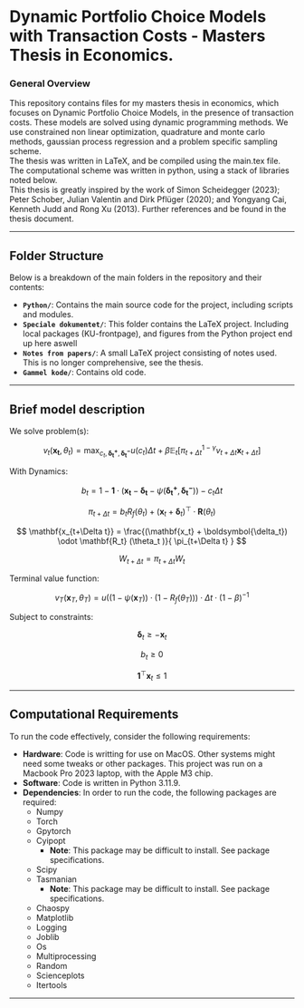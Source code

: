 # Dynamic Portfolio Choice Models with Transaction Costs - Masters Thesis in Economics.

### General Overview
This repository contains files for my masters thesis in economics,
which focuses on Dynamic Portfolio Choice Models, in the presence of transaction costs.
These models are solved using dynamic programming methods. We use constrained non linear optimization, quadrature and monte carlo methods, gaussian process regression and a problem specific sampling scheme.
<br>
The thesis was written in LaTeX, and be compiled using the main.tex file.
The computational scheme was written in python, using a stack of libraries noted below.
<br>
This thesis is greatly inspired by the work of Simon Scheidegger (2023); Peter Schober, Julian Valentin and Dirk Pflüger (2020); and Yongyang Cai, Kenneth Judd and Rong Xu (2013). Further references and be found in the thesis document.

---

## Folder Structure

Below is a breakdown of the main folders in the repository and their contents:

- **`Python/`**: Contains the main source code for the project, including scripts and modules.
- **`Speciale dokumentet/`**: This folder contains the LaTeX project. Including local packages (KU-frontpage), and figures from the Python project end up here aswell
- **`Notes from papers/`**: A small LaTeX project consisting of notes used. This is no longer comprehensive, see the thesis.
- **`Gammel kode/`**: Contains old code.

---

## Brief model description

We solve problem(s):

$$
v_{t} (\mathbf{x_t}, \theta_t) = \max_{c_t , \boldsymbol{\delta_{t}^{+}}, \boldsymbol{\delta_{t}^{-}} }{ u(c_t) \Delta t + \beta \mathbb{E}_{t} \Big[ \pi _{t+\Delta t} ^{1-\gamma} v _{t+\Delta t}  \mathbf{x} _{t+ \Delta t} \Big]}
$$

With Dynamics:

$$
b_t = 1 - \mathbf{1} \cdot \Big( \mathbf{x_t} - \boldsymbol{\delta_t} - \psi \Big( \boldsymbol{\delta_{t}^{+}}, \boldsymbol{\delta_{t}^{-}}  \Big) \Big) - c_t \Delta t
$$

$$
\pi_{t+\Delta t} = b_t R_f (\theta_t)  + (\mathbf{x}_t + \boldsymbol{\delta}_t)^{\top} \cdot \mathbf{R}(\theta_t) 
$$

$$
\mathbf{x_{t+\Delta t}} =  \frac{(\mathbf{x_t} + \boldsymbol{\delta_t}) \odot \mathbf{R_t} (\theta_t )}{ \pi_{t+\Delta t} }
$$

$$
W_{t+\Delta t} = \pi_{t+\Delta t} W_t
$$

Terminal value function:

$$
v_T (\mathbf{x}_T , \theta_T ) = u ( (1 - \psi(\mathbf{x}_T)) \cdot (1-R_f (\theta_T)) )\cdot \Delta t \cdot (1-\beta)^{-1} 
$$

Subject to constraints:

$$
\boldsymbol{\delta}_t \geq - \mathbf{x}_t 
$$

$$
b_t \geq 0 
$$

$$
\mathbf{1}^{\top} \mathbf{x}_t \leq 1 
$$

---

## Computational Requirements

To run the code effectively, consider the following requirements:



- **Hardware**: Code is writting for use on MacOS. Other systems might need some tweaks or other packages. This project was run on a Macbook Pro 2023 laptop, with the Apple M3 chip.
- **Software**: Code is written in Python 3.11.9.
- **Dependencies**: In order to run the code, the following packages are required:
  - Numpy
  - Torch
  - Gpytorch
  - Cyipopt 
    - **Note**: This package may be difficult to install. See package specifications.
  - Scipy
  - Tasmanian 
    - **Note**: This package may be difficult to install. See package specifications.
  - Chaospy
  - Matplotlib
  - Logging
  - Joblib
  - Os
  - Multiprocessing
  - Random
  - Scienceplots
  - Itertools

---

